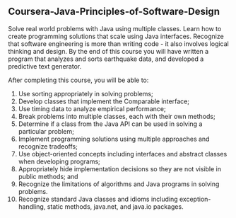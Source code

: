 Coursera-Java-Principles-of-Software-Design
--------------------------------------------

Solve real world problems with Java using multiple classes. Learn how to create programming solutions that scale using Java interfaces. 
Recognize that software engineering is more than writing code - it also involves logical thinking and design. By the end of this course you
will have written a program that analyzes and sorts earthquake data, and developed a predictive text generator.

After completing this course, you will be able to:
1. Use sorting appropriately in solving problems;
2. Develop classes that implement the Comparable interface;
3. Use timing data to analyze empirical performance;
4. Break problems into multiple classes, each with their own methods;
5. Determine if a class from the Java API can be used in solving a particular problem;
6. Implement programming solutions using multiple approaches and recognize tradeoffs;
7. Use object-oriented concepts including interfaces and abstract classes when developing programs;
8. Appropriately hide implementation decisions so they are not visible in public methods; and
9. Recognize the limitations of algorithms and Java programs in solving problems.
10. Recognize standard Java classes and idioms including exception-handling, static methods, java.net, and java.io packages.
